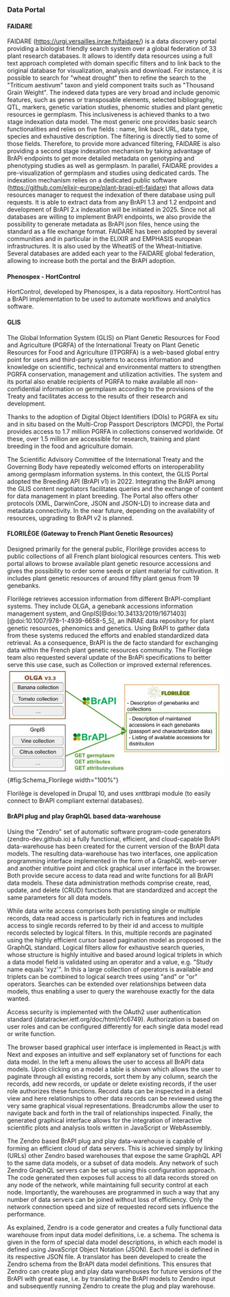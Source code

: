 ### Data Portal

<!-- * General use case description(s)
* Specific tool examples 
* Alternate solutions/ why is it better with BrAPI
* future related use cases, areas to improve -->

#### FAIDARE

<!-- Peter S: Stub paragraph. Cyril P, first draft-->
FAIDARE (<https://urgi.versailles.inrae.fr/faidare/>) is a data discovery portal providing a biologist friendly search system over a global federation of 33 plant research databases. It allows to identify data resources using a full text approach completed with domain specific filters and to link back to the original database for visualization, analysis and download. For instance, it is possible to search for "wheat drought" then to refine the search to the "Triticum aestivum" taxon and yield component traits such as "Thousand Grain Weight". The indexed data types are very broad and include genomic features, such as genes or transposable elements, selected bibliography, QTL, markers, genetic variation studies, phenomic studies and plant genetic resources ie germplasm. This inclusiveness is achieved thanks to a two stage indexation data model. The most generic one provides basic search functionalities and relies on five fields : name, link back URL, data type, species and exhaustive description. The filtering is directly tied to some of those fields. Therefore, to provide more advanced filtering, FAIDARE is also providing a second stage indexation mechanism by taking advantage of BrAPi endpoints to get more detailed metadata on genotyping and phenotyping studies as well as germplasm. In parallel, FAIDARE provides a pre-visualization of germplasm and studies using dedicated cards.
The indexation mechanism relies on a dedicated public software (<https://github.com/elixir-europe/plant-brapi-etl-faidare>) that allows data resources manager to request the indexation of there database using pull requests. It is able to extract data from any BrAPI 1.3 and 1.2 endpoint and development of BrAPI 2.x indexation will be initiated in 2025. Since not all databases are willing to implement BrAPI endpoints, we also provide the possibility to generate metadata as BrAPI json files, hence using the standard as a file exchange format.
FAIDARE has been adopted by several communities and in particular in the ELIXIR and EMPHASIS european infrastructures. It is also used by the WheatIS of the Wheat-Initiative. Several databases are added each year to the FAIDARE global federation, allowing to increase both the portal and the BrAPI adoption.

#### Phenospex - HortControl

<!-- Peter S: Stub paragraph to stimulate the writing process. Please edit, rewrite, or delete as needed. -->
HortControl, developed by Phenospex, is a data repository. HortControl has a BrAPI implementation to be used to automate workflows and analytics software. 

#### GLIS

The Global Information System (GLIS) on Plant Genetic Resources for Food and Agriculture (PGRFA) of the International Treaty on Plant Genetic Resources for Food and Agriculture (ITPGRFA) is a web-based global entry point for users and third-party systems to access information and knowledge on scientific, technical and environmental matters to strengthen PGRFA conservation, management and utilization activities. The system and its portal also enable recipients of PGRFA to make available all non-confidential information on germplasm according to the provisions of the Treaty and facilitates access to the results of their research and development. 
 
Thanks to the adoption of Digital Object Identifiers (DOIs) to PGRFA ex situ and in situ based on the Multi-Crop Passport Descriptors (MCPD), the Portal provides access to 1.7 million PGRFA in collections conserved worldwide. Of these, over 1.5 million are accessible for research, training and plant breeding in the food and agriculture domain.
 
The Scientific Advisory Committee of the International Treaty and the Governing Body have repeatedly welcomed efforts on interoperability among germplasm information systems. In this context, the GLIS Portal adopted the Breeding API (BrAPI v1) in 2022. Integrating the BrAPI among the GLIS content negotiators facilitates queries and the exchange of content for data management in plant breeding. The Portal also offers other protocols (XML, DarwinCore, JSON and JSON-LD) to increase data and metadata connectivity. In the near future, depending on the availability of resources, upgrading to BrAPI v2 is planned.

#### FLORILÈGE (Gateway to French Plant Genetic Resources)

Designed primarily for the general public, Florilège provides access to public collections of all French plant biological resources centers. This web portal allows to browse available plant genetic resource accessions and gives the possibility to order some seeds or plant material for cultivation. It includes plant genetic resources of around fifty plant genus from 19 genebanks.

Florilège retrieves accession information from different BrAPI-compliant systems. They include OLGA, a genebank accessions information management system, and GnpIS[@doi:10.34133/2019/1671403] [@doi:10.1007/978-1-4939-6658-5_5], an INRAE data repository for plant genetic resources, phenomics and genetics. Using BrAPI to gather data from these systems reduced the efforts and enabled standardized data retrieval. As a consequence, BrAPI is the de facto standard for exchanging data within the French plant genetic resources community. The Florilège team also requested several update of the BrAPi specifications to better serve this use case, such as Collection or improved external references.
![Figure Florilege Workflow](images/Schema_Florilege.jpg){#fig:Schema_Florilege width="100%"}

Florilège is developed in Drupal 10, and uses xnttbrapi module (to easily connect to BrAPI compliant external databases). 

#### BrAPI plug and play GraphQL based data-warehouse

Using the "Zendro" set of automatic software program-code generators (zendro-dev.github.io) a fully functional, efficient, and cloud-capable BrAPI data-warehouse has been created for the current version of the BrAPI data models. The resulting data-warehouse has two interfaces, one application programming interface implemented in the form of a GraphQL web-server and another intuitive point and click graphical user interface in the browser. Both provide secure access to data read and write functions for all BrAPI data models. These data administration methods comprise create, read, update, and delete (CRUD) functions that are standardized and accept the same parameters for all data models.

While data write access comprises both persisting single or multiple records, data read access is particularly rich in features and includes access to single records referred to by their id and access to multiple records selected by logical filters. In this, multiple records are paginated using the highly efficient cursor based pagination model as proposed in the GraphQL standard. Logical filters allow for exhaustive search queries, whose structure is highly intuitive and based around logical triplets in which a data model field is validated using an operator and a value, e.g. "Study name equals 'xyz'". In this a large collection of operators is available and triplets can be combined to logical search trees using "and" or "or" operators. Searches can be extended over relationships between data models, thus enabling a user to query the warehouse exactly for the data wanted. 

Access security is implemented with the OAuth2 user authentication standard (datatracker.ietf.org/doc/html/rfc6749). Authorization is based on user roles and can be configured differently for each single data model read or write function.

The browser based graphical user interface is implemented in React.js with Next and exposes an intuitive and self explanatory set of functions for each data model. In the left a menu allows the user to access all BrAPI data models. Upon clicking on a model a table is shown which allows the user to paginate through all existing records, sort them by any column, search the records, add new records, or update or delete existing records, if the user role authorizes these functions. Record data can be inspected in a detail view and here relationships to other data records can be reviewed using the very same graphical visual representations. Breadcrumbs allow the user to navigate back and forth in the trail of relationships inspected. Finally, the generated graphical interface allows for the integration of interactive scientific plots and analysis tools written in JavaScript or WebAssembly.

<!-- Asis Hallab: To Do: (i) provide the link to an example running data warehouse, and (ii) include and describe example scientific plots. -->

The Zendro based BrAPI plug and play data-warehouse is capable of forming an efficient cloud of data servers. This is achieved simply by linking (URLs) other Zendro based warehouses that expose the same GraphQL API to the same data models, or a subset of data models. Any network of such Zendro GraphQL servers can be set up using this configuration approach. The code generated then exposes full access to all data records stored on any node of the network, while maintaining full security control at each node. Importantly, the warehouses are programmed in such a way that any number of data servers can be joined without loss of efficiency. Only the network connection speed and size of requested record sets influence the performance.

As explained, Zendro is a code generator and creates a fully functional data warehouse from input data model definitions, i.e. a schema. The schema is given in the form of special data model descriptions, in which each model is defined using JavaScript Object Notation (JSON). Each model is defined in its respective JSON file. A translator has been developed to create the Zendro schema from the BrAPI data model definitions. This ensures that Zendro can create plug and play data warehouses for future versions of the BrAPI with great ease, i.e. by translating the BrAPI models to Zendro input and subsequently running Zendro to create the plug and play warehouse.
